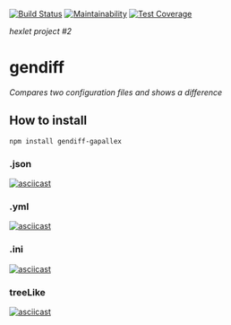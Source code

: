 [![Build Status](https://travis-ci.org/gapallex/project-lvl2-s451.svg?branch=master)](https://travis-ci.org/gapallex/project-lvl2-s451)
[![Maintainability](https://api.codeclimate.com/v1/badges/3012706339fa1def016e/maintainability)](https://codeclimate.com/github/gapallex/project-lvl2-s451/maintainability)
[![Test Coverage](https://api.codeclimate.com/v1/badges/3012706339fa1def016e/test_coverage)](https://codeclimate.com/github/gapallex/project-lvl2-s451/test_coverage)

*hexlet project #2*

# gendiff
*Compares two configuration files and shows a difference*

## How to install
    npm install gendiff-gapallex

### .json
[![asciicast](https://asciinema.org/a/hZlc9WDqp3NHd12bohQnSyGty.svg)](https://asciinema.org/a/hZlc9WDqp3NHd12bohQnSyGty)

### .yml
[![asciicast](https://asciinema.org/a/0bTdINxvTk1JXrqn2Bq63KuzF.svg)](https://asciinema.org/a/0bTdINxvTk1JXrqn2Bq63KuzF)

### .ini
[![asciicast](https://asciinema.org/a/NChEZisrOxouocqKlv5jQPzZF.svg)](https://asciinema.org/a/NChEZisrOxouocqKlv5jQPzZF)

### treeLike
[![asciicast](https://asciinema.org/a/UegBUJMCRAKgZZZSvLRnSIBCa.svg)](https://asciinema.org/a/UegBUJMCRAKgZZZSvLRnSIBCa)